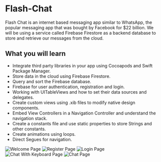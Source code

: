 # Flash-Chat

Flash Chat is an internet based messaging app similar to WhatsApp, the popular messaging app that was bought by Facebook for $22 billion. We will be using a service called Firebase Firestore as a backend database to store and retrieve our messages from the cloud. 

## What you will learn

* Integrate third party libraries in your app using Cocoapods and Swift Package Manager.
* Store data in the cloud using Firebase Firestore.
* Query and sort the Firebase database.
* Firebase for user authentication, registration and login.
* Working with UITableViews and how to set their data sources and delegates.
* Create custom views using .xib files to modify native design components.
* Embed View Controllers in a Navigation Controller and understand the navigation stack.
* Create a constants file and use static properties to store Strings and other constants.
* Create animations using loops.
* Direct Segues for navigation.

![Welcome Page](Documentation/1)
![Register Page](Documentation/2)
![Login Page](Documentation/3)
![Chat With Keyboard Page](Documentation/4)
![Chat Page](Documentation/5)



